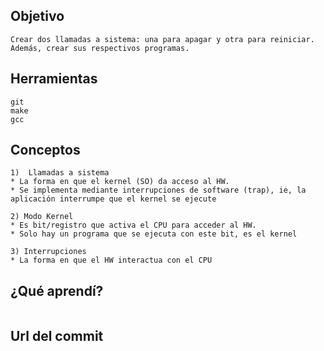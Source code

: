 ## Objetivo
~~~
Crear dos llamadas a sistema: una para apagar y otra para reiniciar.
Además, crear sus respectivos programas.
~~~

## Herramientas
~~~
git
make
gcc
~~~

## Conceptos
~~~
1)  Llamadas a sistema
* La forma en que el kernel (SO) da acceso al HW.
* Se implementa mediante interrupciones de software (trap), ie, la aplicación interrumpe que el kernel se ejecute

2) Modo Kernel
* Es bit/registro que activa el CPU para acceder al HW.
* Solo hay un programa que se ejecuta con este bit, es el kernel

3) Interrupciones
* La forma en que el HW interactua con el CPU
~~~

## ¿Qué aprendí?
~~~

~~~

## Url del commit

